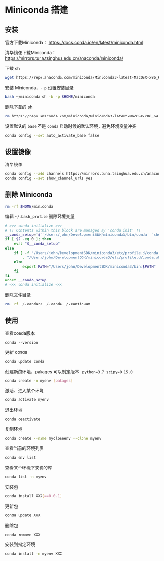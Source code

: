 # Miniconda 搭建

## 安装

官方下载Miniconda： https://docs.conda.io/en/latest/miniconda.html

清华镜像下载Miniconda： https://mirrors.tuna.tsinghua.edu.cn/anaconda/miniconda/

下载 sh

```bash
wget https://repo.anaconda.com/miniconda/Miniconda3-latest-MacOSX-x86_64.sh -O ~/miniconda.sh
```

安装 Miniconda，`- p` 设置安装目录

```bash
bash ~/miniconda.sh -b -p $HOME/miniconda
```

删除下载的 sh

```bash
rm https://repo.anaconda.com/miniconda/Miniconda3-latest-MacOSX-x86_64.sh
```

设置默认的 `base` 不是 `conda` 启动时候的默认环境，避免环境变量冲突

```bash
conda config --set auto_activate_base false
```



## 设置镜像

清华镜像

```bash
conda config --add channels https://mirrors.tuna.tsinghua.edu.cn/anaconda/pkgs/free/
conda config --set show_channel_urls yes
```

## 删除 Miniconda

```bash
rm -rf $HOME/miniconda
```

编辑 `~/.bash_profile` 删除环境变量

```bash
# >>> conda initialize >>>
# !! Contents within this block are managed by 'conda init' !!
__conda_setup="$('/Users/john/DevelopmentSDK/miniconda3/bin/conda' 'shell.zsh' 'hook' 2> /dev/null)"
if [ $? -eq 0 ]; then
    eval "$__conda_setup"
else
    if [ -f "/Users/john/DevelopmentSDK/miniconda3/etc/profile.d/conda.sh" ]; then
        . "/Users/john/DevelopmentSDK/miniconda3/etc/profile.d/conda.sh"
    else
        export PATH="/Users/john/DevelopmentSDK/miniconda3/bin:$PATH"
    fi
fi
unset __conda_setup
# <<< conda initialize <<<
```

删除文件目录

```bash
rm -rf ~/.condarc ~/.conda ~/.continuum
```



## 使用

查看conda版本

```
conda --version
```

更新 conda

```bash
conda update conda
```

创建新的环境，pakages 可以制定版本 ` python=3.7 scipy=0.15.0`

```bash
conda create -n myenv [pakages]
```

激活、进入某个环境

```bash
conda activate myenv
```

退出环境

```bash
conda deactivate
```

复制环境

```bash
conda create --name mycloneenv --clone myenv
```

查看当前的环境列表

```bash
conda env list
```

查看某个环境下安装的库

```bash
conda list -n myenv
```

安装包

```bash
conda install XXX[==0.0.1]
```

更新包

```bash
conda update XXX
```

删除包

```bash
conda remove XXX
```

安装到指定环境

```bash
conda install -n myenv XXX
```
